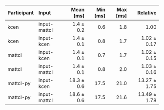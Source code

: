 | Participant | Input | Mean [ms] | Min [ms] | Max [ms] | Relative |
|:---|:---|---:|---:|---:|---:|
| kcen | input-mattcl | 1.4 ± 0.2 | 0.6 | 1.8 | 1.00 |
| kcen | input-kcen | 1.4 ± 0.1 | 0.8 | 1.7 | 1.02 ± 0.17 |
| mattcl | input-kcen | 1.4 ± 0.1 | 0.7 | 1.7 | 1.02 ± 0.15 |
| mattcl | input-mattcl | 1.4 ± 0.1 | 0.8 | 2.0 | 1.03 ± 0.16 |
| mattcl-py | input-kcen | 18.3 ± 0.6 | 17.5 | 21.0 | 13.27 ± 1.75 |
| mattcl-py | input-mattcl | 18.6 ± 0.6 | 17.5 | 21.6 | 13.49 ± 1.78 |
